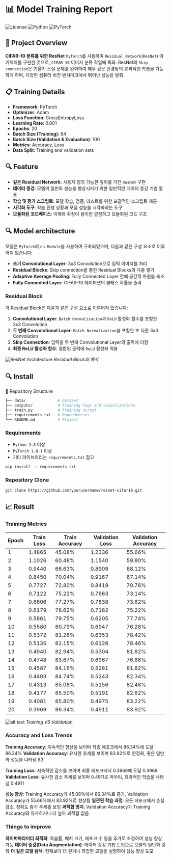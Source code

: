 # 📊 Model Training Report

![License](https://img.shields.io/badge/License-MIT-blue.svg)
![Python](https://img.shields.io/badge/Python-3.8%2B-blue.svg)
![PyTorch](https://img.shields.io/badge/PyTorch-1.8.1-brightgreen.svg)

## 🚀 Project Overview

**CIFAR-10 분류를 위한 ResNet**
`PyTorch`를 사용하여 `Residual Network`(`ResNet`) 아키텍처를 구현한 것으로, `CIFAR-10` 이미지 분류 작업에 특화. ResNet의 `Skip connection`은 기울기 소실 문제를 완화하여 매우 깊은 신경망의 효과적인 학습을 가능하게 하며, 다양한 컴퓨터 비전 벤치마크에서 뛰어난 성능을 발휘.

## 📋 Training Details

- **Framework**: PyTorch
- **Optimizer**: Adam
- **Loss Function**: CrossEntropyLoss
- **Learning Rate**: 0.001
- **Epochs**: 20
- **Batch Size (Training)**: 64
- **Batch Size (Validation & Evaluation)**: 100
- **Metrics**: Accuracy, Loss
- **Data Split**: Training and validation sets


## 🔍 Feature

- **깊은 Residual Network**: 사용자 정의 가능한 깊이를 가진 `ResNet` 구현
- **데이터 증강**: 모델의 일반화 성능을 향상시키기 위한 일반적인 데이터 증강 기법 활용
- **학습 및 평가 스크립트**: 모델 학습, 검증, 테스트를 위한 포괄적인 스크립트 제공
- **시각화 도구**: 학습 진행 상황과 모델 성능을 시각화하는 도구
- **모듈화된 코드베이스**: 이해와 확장이 용이한 깔끔하고 모듈화된 코드 구조

## 🔍 Model architecture

모델은 `PyTorch`의 `nn.Module`을 사용하여 구축되었으며, 다음과 같은 구성 요소로 이루어져 있습니다:

- **초기 Convolutional Layer**: 3x3 Convolution으로 입력 이미지를 처리
- **Residual Blocks**: Skip connection을 통한 Residual Blocks의 다중 쌓기
- **Adaptive Average Pooling**: Fully Connected Layer 전에 공간적 차원을 축소
- **Fully Connected Layer**: CIFAR-10 데이터셋의 클래스 확률을 출력

### Residual Block

각 Residual Block은 다음과 같은 구성 요소로 이루어져 있습니다:

1. **Convolutional Layer**: `Batch Normalization`과 `ReLU` 활성화 함수를 포함한 3x3 Convolution
2. **두 번째 Convolutional Layer**: `Batch Normalization`을 포함한 또 다른 3x3 Convolution
3. **Skip Connection**: 입력을 두 번째 Convolutional Layer의 출력에 더함
4. **최종 ReLU 활성화 함수**: 결합된 출력에 `ReLU` 활성화 적용

![ResNet Architecture](https://i.imgur.com/3cU8gfk.png)
*Residual Block의 예시*

## 🔍 Install

📂 Repository Structure

```bash
├── data/              # Dataset
├── outputs/           # Training logs and visualizations
├── train.py           # Training script
├── requirements.txt   # Dependencies
└── README.md          # Project 
```

### Requirements

- `Python 3.8` 이상
- `PyTorch 1.8.1` 이상
- 기타 라이브러리는 `requirements.txt` 참고

```bash
pip install -r requirements.txt
```

### Repository Clone

```bash
git clone https://github.com/yourusername/resnet-cifar10.git
```

## 📈 Result

### Training Metrics

| Epoch | Train Loss | Train Accuracy | Validation Loss | Validation Accuracy |
|-------|------------|----------------|-----------------|---------------------|
| 1     | 1.4865     | 45.08%         | 1.2336          | 55.66%              |
| 2     | 1.1026     | 60.48%         | 1.1540          | 59.80%              |
| 3     | 0.9440     | 66.63%         | 0.8909          | 68.12%              |
| 4     | 0.8450     | 70.04%         | 0.9167          | 67.14%              |
| 5     | 0.7727     | 72.80%         | 0.8419          | 70.76%              |
| 6     | 0.7122     | 75.22%         | 0.7663          | 73.14%              |
| 7     | 0.6606     | 77.27%         | 0.7838          | 73.62%              |
| 8     | 0.6179     | 78.62%         | 0.7182          | 75.22%              |
| 9     | 0.5861     | 79.75%         | 0.6205          | 77.74%              |
| 10    | 0.5580     | 80.79%         | 0.6947          | 76.28%              |
| 11    | 0.5372     | 81.28%         | 0.6353          | 78.42%              |
| 12    | 0.5135     | 82.15%         | 0.6126          | 78.46%              |
| 13    | 0.4940     | 82.94%         | 0.5304          | 81.82%              |
| 14    | 0.4748     | 83.67%         | 0.6967          | 76.88%              |
| 15    | 0.4587     | 84.16%         | 0.5281          | 81.82%              |
| 16    | 0.4403     | 84.74%         | 0.5243          | 82.34%              |
| 17    | 0.4313     | 85.08%         | 0.5156          | 82.48%              |
| 18    | 0.4177     | 85.50%         | 0.5191          | 82.62%              |
| 19    | 0.4081     | 85.80%         | 0.4975          | 83.22%              |
| 20    | 0.3969     | 86.34%         | 0.4911          | 83.92%              |


![alt text](image.png)
*Training VS Validation*

### Accuracy and Loss Trends
**Training Accuracy**:	지속적인 향상을 보이며 최종 에포크에서 86.34%에 도달	86.34%
**Validation Accuracy**:	유사한 추세를 보이며 83.92%로 안정화, 좋은 일반화 성능을 나타냄	83.

**Training Loss**:	지속적인 감소를 보이며 최종 에포크에서 0.3969에 도달	0.3969
**Validation Loss**:	유사한 감소 추세를 보이며 0.4911로 마무리, 효과적인 학습을 나타냄	0.4911

**성능 향상**:	Training Accuracy가 45.08%에서 86.34%로 증가, Validation Accuracy가 55.66%에서 83.92%로 향상됨
**일관된 학습 과정**:	모든 에포크에서 손실 감소, 정확도 증가 추세를 보임
**과적합 방지**:	Validation Accuracy가 Training Accuracy와 유사하거나 더 높아 과적합 없음

### Things to improve
**하이퍼파라미터 최적화**:	학습률, 배치 크기, 에포크 수 등을 추가로 조정하여 성능 향상 가능
**데이터 증강(Data Augmentation)**:	데이터 증강 기법 도입으로 모델의 일반화 강화
**더 깊은 모델 탐색**:	현재보다 더 깊거나 복잡한 모델을 실험하여 성능 향상 도모